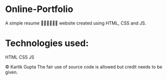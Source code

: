 # Online-Portfolio
A simple resume 👨‍🎓👨‍🎓👨‍🎓 website created using HTML, CSS and JS.

# Technologies used:
HTML
CSS
JS

© Kartik Gupta
The fair use of source code is allowed but credit needs to be given.
